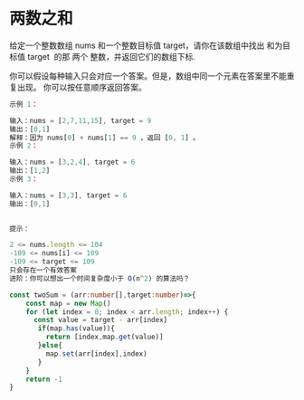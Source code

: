 <!--
 * @Date: 2022-03-28 11:13:33
 * @LastEditors: 赵聪
 * @LastEditTime: 2022-03-31 12:50:43
 * @FilePath: /leetCode/两数之和/README.md
-->
# 两数之和
给定一个整数数组 nums 和一个整数目标值 target，请你在该数组中找出 和为目标值 target  的那 两个 整数，并返回它们的数组下标. 

你可以假设每种输入只会对应一个答案。但是，数组中同一个元素在答案里不能重复出现。
你可以按任意顺序返回答案。
```javascript
示例 1：

输入：nums = [2,7,11,15], target = 9
输出：[0,1]
解释：因为 nums[0] + nums[1] == 9 ，返回 [0, 1] 。
示例 2：

输入：nums = [3,2,4], target = 6
输出：[1,2]
示例 3：

输入：nums = [3,3], target = 6
输出：[0,1]
 

提示：

2 <= nums.length <= 104
-109 <= nums[i] <= 109
-109 <= target <= 109
只会存在一个有效答案
进阶：你可以想出一个时间复杂度小于 O(n^2) 的算法吗？


```
```typescript
const twoSum = (arr:number[],target:number)=>{
    const map = new Map()
    for (let index = 0; index < arr.length; index++) {
      const value = target - arr[index]
       if(map.has(value)){
         return [index,map.get(value)]
       }else{
         map.set(arr[index],index)
       }
    }
    return -1
}
```